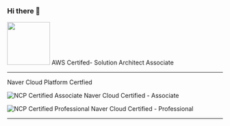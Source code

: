 ### Hi there 👋


<img src="https://images.credly.com/images/0e284c3f-5164-4b21-8660-0d84737941bc/image.png" width="100" height="100"/>
AWS Certifed- Solution Architect Associate

---
Naver Cloud Platform Certfied

![NCP Certified Associate](https://edu.ncloud.com/public/img/associate.svg)
Naver Cloud Certified - Associate

![NCP Certified Professional](https://edu.ncloud.com/public/img/professional.svg)
Naver Cloud Certified - Professional



---
<!--
**Tekk-97/Tekk-97** is a ✨ _special_ ✨ repository because its `README.md` (this file) appears on your GitHub profile.

Here are some ideas to get you started:

- 🔭 I’m currently working on ...
- 🌱 I’m currently learning ...
- 👯 I’m looking to collaborate on ...
- 🤔 I’m looking for help with ...
- 💬 Ask me about ...
- 📫 How to reach me: ...
- 😄 Pronouns: ...
- ⚡ Fun fact: ...
-->

